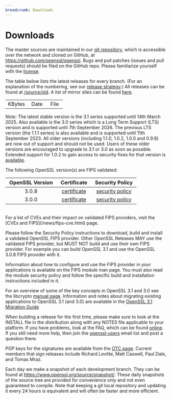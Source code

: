 ```yaml
---
breadcrumb: Downloads
---
```

# Downloads

The master sources are maintained in our [git repository](gitrepo.html),
which is accessible over the network and cloned on GitHub, at
<https://github.com/openssl/openssl>. Bugs and pull patches (issues and
pull requests) should be filed on the GitHub repo. Please familiarize
yourself with the [license](license.html).

The table below lists the latest releases for every branch. (For an explanation
of the numbering, see our [release strategy](/policies/releasestrat.html).)
All releases can be found at [/source/old](old). A list of mirror sites can be
found [here](mirror.html).

<p>
<table>
  <tr>
    <td>KBytes&nbsp;</td>
    <td>Date&nbsp;&nbsp;</td>
    <td>File&nbsp;</td>
  </tr>
  <!--#include virtual="index.inc" -->
</table>
</p>

*Note:* The latest stable version is the 3.1 series supported until 14th March
2025. Also available is the 3.0 series which is a Long Term Support (LTS)
version and is supported until 7th September 2026. The previous LTS version (the
1.1.1 series) is also available and is supported until 11th September 2023. All
older versions (including 1.1.0, 1.0.2, 1.0.0 and 0.9.8) are now out of support
and should not be used. Users of these older versions are encouraged to upgrade
to 3.1 or 3.0 as soon as possible. Extended support for 1.0.2 to gain access to
security fixes for that version is [available](/support/contracts.html).


The following OpenSSL version(s) are FIPS validated:

&nbsp;OpenSSL Version&nbsp; | &nbsp;Certificate&nbsp; | &nbsp;Security Policy&nbsp;
:-: | :-: | :-:
3.0.8 | [certificate][cert4282] | [security policy][secpol 3.0.8]
3.0.0 | [certificate][cert4282] | [security policy][secpol 3.0.0]

[cert4282]: https://csrc.nist.gov/projects/cryptographic-module-validation-program/certificate/4282
[secpol 3.0.0]: fips-doc/openssl-3.0.0-security-policy-2023-01-26.pdf
[secpol 3.0.8]: fips-doc/openssl-3.0.8-security-policy-2023-05-05.pdf

<br>
For a list of CVEs and their impact on validated FIPS providers, visit the
[CVEs and FIPS](/news/fips-cve.html) page.

Please follow the Security Policy instructions to download, build and
install a validated OpenSSL FIPS provider.
Other OpenSSL Releases MAY use the validated FIPS provider, but
MUST NOT build and use their own FIPS provider. For example you can build
OpenSSL 3.1 and use the OpenSSL 3.0.8 FIPS provider with it.

Information about how to configure and use the FIPS provider in your
applications is available on the FIPS module man page.
You must also read the module security policy and follow the specific
build and installation instructions included in it.


For an overview of some of the key concepts in OpenSSL 3.1 and 3.0 see the
libcrypto [manual
page](https://www.openssl.org/docs/man3.1/man7/crypto.html). Information
and notes about migrating existing applications to OpenSSL 3.1 (and 3.0) are
available in the [OpenSSL 3.1 Migration
Guide](https://www.openssl.org/docs/man3.1/man7/migration_guide.html)

When building a release for the first time, please make sure to look at
the INSTALL file in the distribution along with any NOTES file
applicable to your platform. If you have problems, look at the FAQ,
which can be found [online](/docs/faq.html). If you still need more
help, then join the [openssl-users](/community/mailinglists.html) email
list and post a question there.

PGP keys for the signatures are available from the
[OTC page](https://www.openssl.org/community/otc.html). Current members that
sign releases include Richard Levitte, Matt Caswell, Paul Dale, and Tomas Mraz.

Each day we make a snapshot of each development branch. They can be
found at <https://www.openssl.org/source/snapshot/>. These daily
snapshots of the source tree are provided for convenience only and not
even guaranteed to compile. Note that keeping a git local repository and
updating it every 24 hours is equivalent and will often be faster and
more efficient.

<!--#include virtual="/inc/legalities.shtml" -->
